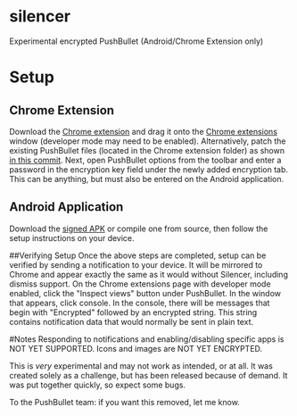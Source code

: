 silencer
========

Experimental encrypted PushBullet (Android/Chrome Extension only)

# Setup
## Chrome Extension
Download the [Chrome extension](https://github.com/hauckwill/silencer/raw/master/chrome-extension/PushBullet.crx) and drag it onto the [Chrome extensions](chrome://extensions/) window (developer mode may need to be enabled). Alternatively, patch the existing PushBullet files (located in the Chrome extension folder) as shown [in this commit](https://github.com/hauckwill/silencer/commit/339096cc86995fb948b347fb5769d5c2cdaf5d92). Next, open PushBullet options from the toolbar and enter a password in the encryption key field under the newly added encryption tab. This can be anything, but must also be entered on the Android application.

## Android Application
Download the [signed APK](https://github.com/hauckwill/silencer/raw/master/android-application/app-release.apk) or compile one from source, then follow the setup instructions on your device.

##Verifying Setup
Once the above steps are completed, setup can be verified by sending a notification to your device. It will be mirrored to Chrome and appear exactly the same as it would without Silencer, including dismiss support. On the Chrome extensions page with developer mode enabled, click the "Inspect views" button under PushBullet. In the window that appears, click console. In the console, there will be messages that begin with "Encrypted" followed by an encrypted string. This string contains notification data that would normally be sent in plain text.

#Notes
Responding to notifications and enabling/disabling specific apps is NOT YET SUPPORTED. Icons and images are NOT YET ENCRYPTED.

This is *very* experimental and may not work as intended, or at all. It was created solely as a challenge, but has been released because of demand. It was put together quickly, so expect some bugs.

To the PushBullet team: if you want this removed, let me know.
